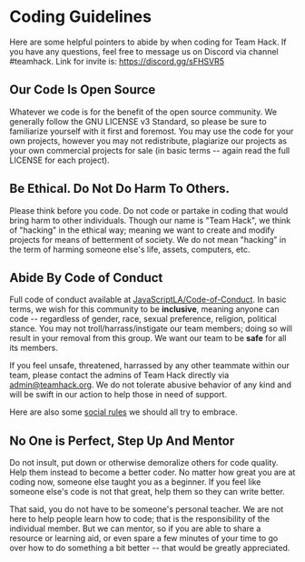# Coding Guidelines

Here are some helpful pointers to abide by when coding for Team Hack.  If you have any questions, feel free to message us on Discord via channel #teamhack.  Link for invite is: https://discord.gg/sFHSVR5

## Our Code Is Open Source

Whatever we code is for the benefit of the open source community.  We generally follow the GNU LICENSE v3 Standard, so please be sure to familiarize yourself with it first and foremost.  You may use the code for your own projects, however you may not redistribute, plagiarize our projects as your own commercial projects for sale (in basic terms -- again read the full LICENSE for each project).

## Be Ethical.  Do Not Do Harm To Others.

Please think before you code.  Do not code or partake in coding that would bring harm to other individuals.  Though our name is "Team Hack", we think of "hacking" in the ethical way; meaning we want to create and modify projects for means of betterment of society.  We do not mean "hacking" in the term of harming someone else's life, assets, computers, etc.

## Abide By Code of Conduct

Full code of conduct available at [JavaScriptLA/Code-of-Conduct](https://javascriptla.net/code-of-conduct/).  In basic terms, we wish for this community to be **inclusive**, meaning anyone can code -- regardless of gender, race, sexual preference, religion, political stance.  You may not troll/harrass/instigate our team members; doing so will result in your removal from this group.  We want our team to be **safe** for all its members.

If you feel unsafe, threatened, harrassed by any other teammate within our team, please contact the admins of Team Hack directly via admin@teamhack.org.  We do not tolerate abusive behavior of any kind and will be swift in our action to help those in need of support.

Here are also some [social rules](https://www.recurse.com/social-rules) we should all try to embrace.

## No One is Perfect, Step Up And Mentor

Do not insult, put down or otherwise demoralize others for code quality.  Help them instead to become a better coder.  No matter how great you are at coding now, someone else taught you as a beginner.  If you feel like someone else's code is not that great, help them so they can write better.

That said, you do not have to be someone's personal teacher. We are not here to help people learn how to code; that is the responsibility of the individual member.  But we can mentor, so if you are able to share a resource or learning aid, or even spare a few minutes of your time to go over how to do something a bit better -- that would be greatly appreciated.